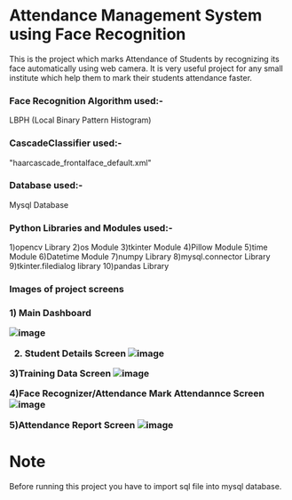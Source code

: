 # Attendance Management System using Face Recognition

This is the project which marks Attendance of Students by recognizing its face automatically using web camera.
It is very useful project for any small institute which help them to mark their students attendance faster.
  


<h3>Face Recognition Algorithm used:- </h3>
 LBPH (Local Binary Pattern Histogram) 



<h3>CascadeClassifier used:-</h3>
"haarcascade_frontalface_default.xml" 

<h3>Database used:-</h3>

Mysql Database


<h3>Python Libraries and Modules used:-</h3>
1)opencv Library
2)os Module
3)tkinter Module
4)Pillow Module
5)time Module
6)Datetime Module
7)numpy Library
8)mysql.connector Library
9)tkinter.filedialog library
10)pandas Library

<h3>Images of project screens <h3>
  1) Main Dashboard
  
  ![image](https://user-images.githubusercontent.com/54398300/129922030-e1431bf2-3036-4064-9071-2b4eb8be99c8.png)


  2) Student Details Screen
  ![image](https://user-images.githubusercontent.com/54398300/129922149-b534df12-bf31-49fe-9322-0c12106971e1.png)

  3)Training Data Screen
  ![image](https://user-images.githubusercontent.com/54398300/129922243-ac6deca8-8ed9-4a40-9b8c-9bdc41e6df2e.png)

  4)Face Recognizer/Attendance Mark Attendannce Screen
  ![image](https://user-images.githubusercontent.com/54398300/129922427-9b3f8203-1ed0-448e-bb47-6546ba7eea5c.png)

  
  5)Attendance Report Screen
  ![image](https://user-images.githubusercontent.com/54398300/129920316-e0b22c30-bc89-4b7c-b322-cbd55fe09074.png)
  
  
  # Note
  Before running this project you have to import sql file into  mysql database.
  

  
